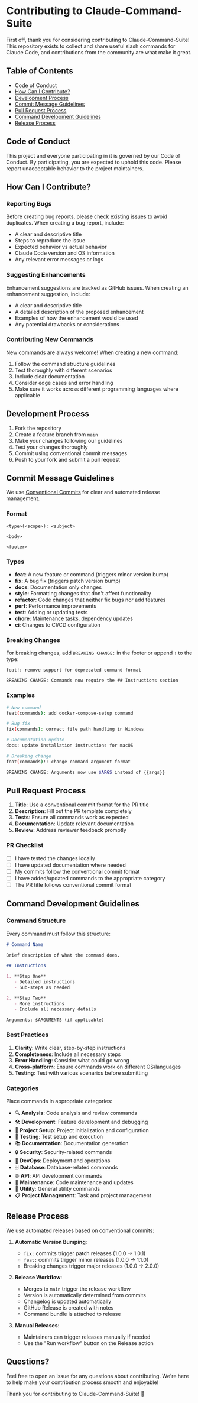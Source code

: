 # Contributing to Claude-Command-Suite

First off, thank you for considering contributing to Claude-Command-Suite! This repository exists to collect and share useful slash commands for Claude Code, and contributions from the community are what make it great.

## Table of Contents

- [Code of Conduct](#code-of-conduct)
- [How Can I Contribute?](#how-can-i-contribute)
- [Development Process](#development-process)
- [Commit Message Guidelines](#commit-message-guidelines)
- [Pull Request Process](#pull-request-process)
- [Command Development Guidelines](#command-development-guidelines)
- [Release Process](#release-process)

## Code of Conduct

This project and everyone participating in it is governed by our Code of Conduct. By participating, you are expected to uphold this code. Please report unacceptable behavior to the project maintainers.

## How Can I Contribute?

### Reporting Bugs

Before creating bug reports, please check existing issues to avoid duplicates. When creating a bug report, include:

- A clear and descriptive title
- Steps to reproduce the issue
- Expected behavior vs actual behavior
- Claude Code version and OS information
- Any relevant error messages or logs

### Suggesting Enhancements

Enhancement suggestions are tracked as GitHub issues. When creating an enhancement suggestion, include:

- A clear and descriptive title
- A detailed description of the proposed enhancement
- Examples of how the enhancement would be used
- Any potential drawbacks or considerations

### Contributing New Commands

New commands are always welcome! When creating a new command:

1. Follow the command structure guidelines
2. Test thoroughly with different scenarios
3. Include clear documentation
4. Consider edge cases and error handling
5. Make sure it works across different programming languages where applicable

## Development Process

1. Fork the repository
2. Create a feature branch from `main`
3. Make your changes following our guidelines
4. Test your changes thoroughly
5. Commit using conventional commit messages
6. Push to your fork and submit a pull request

## Commit Message Guidelines

We use [Conventional Commits](https://www.conventionalcommits.org/) for clear and automated release management.

### Format

```
<type>(<scope>): <subject>

<body>

<footer>
```

### Types

- **feat**: A new feature or command (triggers minor version bump)
- **fix**: A bug fix (triggers patch version bump)
- **docs**: Documentation only changes
- **style**: Formatting changes that don't affect functionality
- **refactor**: Code changes that neither fix bugs nor add features
- **perf**: Performance improvements
- **test**: Adding or updating tests
- **chore**: Maintenance tasks, dependency updates
- **ci**: Changes to CI/CD configuration

### Breaking Changes

For breaking changes, add `BREAKING CHANGE:` in the footer or append `!` to the type:

```
feat!: remove support for deprecated command format

BREAKING CHANGE: Commands now require the ## Instructions section
```

### Examples

```bash
# New command
feat(commands): add docker-compose-setup command

# Bug fix
fix(commands): correct file path handling in Windows

# Documentation update
docs: update installation instructions for macOS

# Breaking change
feat(commands)!: change command argument format

BREAKING CHANGE: Arguments now use $ARGS instead of {{args}}
```

## Pull Request Process

1. **Title**: Use a conventional commit format for the PR title
2. **Description**: Fill out the PR template completely
3. **Tests**: Ensure all commands work as expected
4. **Documentation**: Update relevant documentation
5. **Review**: Address reviewer feedback promptly

### PR Checklist

- [ ] I have tested the changes locally
- [ ] I have updated documentation where needed
- [ ] My commits follow the conventional commit format
- [ ] I have added/updated commands to the appropriate category
- [ ] The PR title follows conventional commit format

## Command Development Guidelines

### Command Structure

Every command must follow this structure:

```markdown
# Command Name

Brief description of what the command does.

## Instructions

1. **Step One**
   - Detailed instructions
   - Sub-steps as needed

2. **Step Two**
   - More instructions
   - Include all necessary details

Arguments: $ARGUMENTS (if applicable)
```

### Best Practices

1. **Clarity**: Write clear, step-by-step instructions
2. **Completeness**: Include all necessary steps
3. **Error Handling**: Consider what could go wrong
4. **Cross-platform**: Ensure commands work on different OS/languages
5. **Testing**: Test with various scenarios before submitting

### Categories

Place commands in appropriate categories:
- 🔍 **Analysis**: Code analysis and review commands
- 🛠️ **Development**: Feature development and debugging
- 🚀 **Project Setup**: Project initialization and configuration
- 🧪 **Testing**: Test setup and execution
- 📚 **Documentation**: Documentation generation
- 🔒 **Security**: Security-related commands
- 🐳 **DevOps**: Deployment and operations
- 🗄️ **Database**: Database-related commands
- 🌐 **API**: API development commands
- 🔄 **Maintenance**: Code maintenance and updates
- 🔧 **Utility**: General utility commands
- 📋 **Project Management**: Task and project management

## Release Process

We use automated releases based on conventional commits:

1. **Automatic Version Bumping**:
   - `fix:` commits trigger patch releases (1.0.0 → 1.0.1)
   - `feat:` commits trigger minor releases (1.0.0 → 1.1.0)
   - Breaking changes trigger major releases (1.0.0 → 2.0.0)

2. **Release Workflow**:
   - Merges to `main` trigger the release workflow
   - Version is automatically determined from commits
   - Changelog is updated automatically
   - GitHub Release is created with notes
   - Command bundle is attached to release

3. **Manual Releases**:
   - Maintainers can trigger releases manually if needed
   - Use the "Run workflow" button on the Release action

## Questions?

Feel free to open an issue for any questions about contributing. We're here to help make your contribution process smooth and enjoyable!

Thank you for contributing to Claude-Command-Suite! 🎉